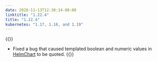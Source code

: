 ```yaml
---
date: 2020-11-13T12:30:14-08:00
linktitle: "1.22.4"
title: "1.22.4"
kubernetes: "1.17, 1.18, and 1.19"
---
```


{{<fixes>}}
* Fixed a bug that caused templated boolean and numeric values in [HelmChart](https://kots.io/reference/v1beta1/helmchart/) to be quoted.
{{</fixes>}}
